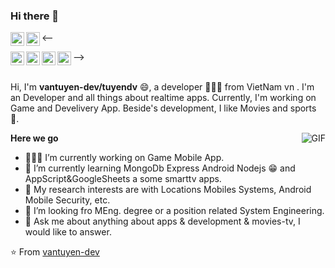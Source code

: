 <link rel="stylesheet" type="text/css" href="./style.css" />


### Hi there 👋

<--
  <a href="https://medium.com/@rogercolque">
    <img align="left" alt="Medium" width="22px" src="https://cdn.jsdelivr.net/npm/simple-icons@3.1.0/icons/medium.svg" />
  </a>
  <a href="https://www.linkedin.com/in/roger-colquehuanca-calcina/">
    <img align="left" alt="LinkedIn" width="22px" src="https://cdn.jsdelivr.net/npm/simple-icons@3.1.0/icons/linkedin.svg" />
  </a>

  <a href="https://codepen.io/rogergcc/">
    <img align="left" alt="Codepen" width="22px" src="https://cdn.jsdelivr.net/npm/simple-icons@3.1.0/icons/codepen.svg" />
  </a>
  <a href="https://www.hackerrank.com/rogergcc?hr_r=1">
    <img align="left" alt="Hackerrank" width="22px" src="https://cdn.jsdelivr.net/npm/simple-icons@3.1.0/icons/hackerrank.svg" />
  </a>
  <a href="https://www.codewars.com/users/rogergcc">
    <img align="left" alt="Codewars" width="22px" src="https://cdn.jsdelivr.net/npm/simple-icons@3.1.0/icons/codewars.svg" />
  </a>
  <a href="https://app.codesignal.com/profile/rogergcc">
    <img align="left" alt="CodeSignal" width="22px" src="https://encrypted-tbn0.gstatic.com/images?q=tbn%3AANd9GcRkyuytHOqcxg7myYuXvpyXFxI9A_VnI9l8WQ&usqp=CAU" />
  </a>
-->
<br />
<br />

Hi, I'm **vantuyen-dev/tuyendv** 😄, a developer 👨🏻‍💻 from VietNam vn . I'm an Developer and all things about realtime apps. Currently, I'm working on Game and Develivery App. Beside's development, I like Movies and sports 🏃.

  <img align="right" alt="GIF" src="https://media.giphy.com/media/du3J3cXyzhj75IOgvA/giphy.gif" />


  **Here we go**

  - 👨🏻‍💻 I’m currently working on Game Mobile App.
  - 🌱 I’m currently learning MongoDb Express Android Nodejs 😁 and AppScript&GoogleSheets a some smarttv apps.
  - 🤔 My research interests are with Locations Mobiles Systems, Android Mobile Security, etc.
  - 💼 I’m looking fro MEng. degree or a position related System Engineering.
  - 💬 Ask me about anything about apps & development & movies-tv, I would like to answer.
 



⭐️ From [vantuyen-dev](https://github.com/vantuyen-dev)
